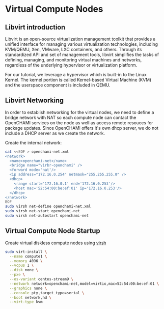 # Virtual Compute Nodes

## Libvirt introduction

Libvirt is an open-source virtualization management toolkit that provides a unified interface for managing various virtualization technologies, including KVM/QEMU, Xen, VMware, LXC containers, and others. Through its standardized API and set of management tools, libvirt simplifies the tasks of defining, managing, and monitoring virtual machines and networks, regardless of the underlying hypervisor or virtualization platform.

For our tutorial, we leverage a hypervisor which is built-in to the Linux Kernel. The kernel portion is called Kernel-based Virtual Machine (KVM) and the userspace component is included in QEMU.

## Libvirt Networking

In order to establish networking for the virtual nodes, we need to define a bridge network with NAT so each compute node can contact the OpenCHAMI services on the node as well as access remote resouces for package updates.  Since OpenCHAMI offers it's own dhcp server, we do not include a DHCP server as we create the network.

Create the internal network:
```bash
cat <<EOF > openchami-net.xml
<network>
  <name>openchami-net</name>
  <bridge name="virbr-openchami" />
  <forward mode='nat'/>
  <ip address="172.16.0.254" netmask="255.255.255.0" />
  <dhcp>
    <range start='172.16.0.1' end='172.16.0.253'/>
    <host mac='52:54:00:be:ef:01' ip='172.16.0.253'/>
  </dhcp>
</network>
EOF
sudo virsh net-define openchami-net.xml
sudo virsh net-start openchami-net
sudo virsh net-autostart openchami-net
```

## Virtual Compute Node Startup

Create virtual diskless compute nodes using [virsh](https://www.libvirt.org/index.html)

```bash
sudo virt-install \
  --name compute1 \
  --memory 4096 \
  --vcpus 1 \
  --disk none \
  --pxe \
  --os-variant centos-stream9 \
  --network network=openchami-net,model=virtio,mac=52:54:00:be:ef:01 \
  --graphics none \
  --console pty,target_type=serial \
  --boot network,hd \
  --virt-type kvm
```